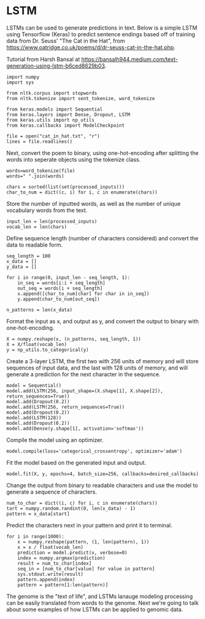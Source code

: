 # LSTM 
LSTMs can be used to generate predictions in text. Below is a simple LSTM using Tensorflow (Keras) to predict sentence endings based off of training data from Dr. Seuss' "The Cat in the Hat", from https://www.oatridge.co.uk/poems/d/dr-seuss-cat-in-the-hat.php. 

Tutorial from Harsh Bansal at https://bansalh944.medium.com/text-generation-using-lstm-b6ced8629b03.  

```
import numpy 
import sys

from nltk.corpus import stopwords
from nltk.tokenize import sent_tokenize, word_tokenize

from keras.models import Sequential
from keras.layers import Dense, Dropout, LSTM
from keras.utils import np_utils
from keras.callbacks import ModelCheckpoint

file = open("cat_in_hat.txt", "r")
lines = file.readlines()
```

Next, convert the poem to binary, using one-hot-encoding after splitting the words into seperate objects using the tokenize class. 

```
words=word_tokenize(file)
words=" ".join(words)

chars = sorted(list(set(processed_inputs)))
char_to_num = dict((c, i) for i, c in enumerate(chars))
```

Store the number of inputted words, as well as the number of unique vocabulary words from the text.

```
input_len = len(processed_inputs)
vocab_len = len(chars)
```

Define sequence length (number of characters considered) and convert the data to readable form.

```
seq_length = 100
x_data = []
y_data = []

for i in range(0, input_len - seq_length, 1):
    in_seq = words[i:i + seq_length]
    out_seq = words[i + seq_length]
    x.append([char_to_num[char] for char in in_seq])
    y.append(char_to_num[out_seq])
    
n_patterns = len(x_data)
```

Format the input as x, and output as y, and convert the output to binary with one-hot-encoding.

```
X = numpy.reshape(x, (n_patterns, seq_length, 1))
X = X/float(vocab_len)
y = np_utils.to_categorical(y)
```

Create a 3-layer LSTM, the first two with 256 units of memory and will store sequences of input data, and the last with 128 units of memory, and will generate a prediction for the next character in the sequence. 

```
model = Sequential()
model.add(LSTM(256, input_shape=(X.shape[1], X.shape[2]), return_sequences=True))
model.add(Dropout(0.2))
model.add(LSTM(256, return_sequences=True))
model.add(Dropout(0.2))
model.add(LSTM(128))
model.add(Dropout(0.2))
model.add(Dense(y.shape[1], activation='softmax'))
```

Compile the model using an optimizer.

```
model.compile(loss='categorical_crossentropy', optimizer='adam')
```

Fit the model based on the generated input and output.

```
model.fit(X, y, epochs=4, batch_size=256, callbacks=desired_callbacks)
```

Change the output from binary to readable characters and use the model to generate a sequence of characters. 

```
num_to_char = dict((i, c) for i, c in enumerate(chars))
tart = numpy.random.randint(0, len(x_data) - 1)
pattern = x_data[start]
```

Predict the characters next in your pattern and print it to terminal.

```
for i in range(1000):
    x = numpy.reshape(pattern, (1, len(pattern), 1))
    x = x / float(vocab_len)
    prediction = model.predict(x, verbose=0)
    index = numpy.argmax(prediction)
    result = num_to_char[index]
    seq_in = [num_to_char[value] for value in pattern]
    sys.stdout.write(result)
    pattern.append(index)
    pattern = pattern[1:len(pattern)]
```

The genome is the "text of life", and LSTMs lanauge modeling processing can be easily translated from words to the genome. Next we're going to talk about some examples of how LSTMs can be applied to genomic data. 
